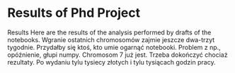 # Results of Phd Project
Results 
Here are the results of the analysis performed by drafts of the notebooks.
Wgranie ostatnich chromosomów zajmie jeszcze dwa-trzyt tygodnie. Przydałby się ktoś, kto umie ogarnąć notebooki.
Problem z np., opóźnienie, głupi numpy. Chromosom 7 już jest. Trzeba dokończyć chociaż rezultaty. Po wydaniu tylu tysiecy złotych i tylu tysiącach godzin pracy.

